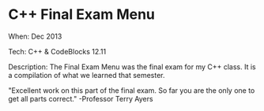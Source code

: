 # C++ Final Exam Menu
When: Dec 2013

Tech: C++ & CodeBlocks 12.11

Description:  The Final Exam Menu was the final exam for my C++ class. It is a compilation of what we learned that semester.

"Excellent work on this part of the final exam. So far you are the only one to get all parts correct." -Professor Terry Ayers
